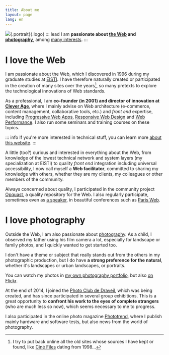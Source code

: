 ```yaml
---
title: About me
layout: page
lang: en
---
```


![](/assets/me/nicolas-hoizey-2019.jpg){.portrait}{.logo}
::: lead
I am **passionate about [the Web](#i-love-the-web) and [photography](#i-love-photography)**, among [many interests](/tags/).
:::

# I love the Web

I am passionate about the Web, which I discovered in 1996 during my graduate studies at [EISTI](https://www.eisti.fr/). I have therefore naturally created or participated in the creation of many sites over the years[^sites], so many pretexts to explore the technological innovations of Web standards.

[^sites]: I try to put back online all the old sites whose sources I have kept or found, like [Ciné Files](https://archives.nicolas-hoizey.com/1998-cine-files/) dating from 1998…

As a professional, I am **co-founder (in 2001) and director of innovation at [Clever Age](http://www.clever-age.com/)**, where I mainly advise on Web architecture (e-commerce, content management, collaborative tools, etc.) and *front end* expertise, including [Progressive Web Apps](/tags/pwa/), [Responsive Web Design](/tags/rwd/) and [Web Performance](/tags/webperf/). I also run some seminars and training courses on these topics.

::: info
If you're more interested in technical stuff, you can learn more [about this website](/about/the-website.html).
:::

A little (too?) curious and interested in everything about the Web, from knowledge of the lowest technical network and system layers (my specialization at EISTI) to quality *front end* integration including universal accessibility, I now call myself a **Web facilitator**, committed to sharing my knowledge with others, whether they are my clients, my colleagues or other members of the community.

Always concerned about quality, I participated in the community project [Opquast](https://www.opquast.com/en/), a quality repository for the Web. I also regularly participate, sometimes even as [a speaker](/talks/), in beautiful conferences such as [Paris Web](https://www.paris-web.fr/).

# I love photography

Outside the Web, I am also passionate about [photography](/tags/photography/). As a child, I observed my father using his film camera a lot, especially for landscape or family photos, and I quickly wanted to get started too.

I don't have a theme or subject that really stands out from the others in my photographic production, but I do have **a strong preference for the natural**, whether it's landscapes or urban landscapes, or portraits.

You can watch my photos in [my own photography portfolio](https://nicolas-hoizey.photo), but also [on Flickr](https://www.flickr.com/photos/nicolas-hoizey/).

At the end of 2014, I joined the [Photo Club de Draveil](http://photo-club-draveil.fr/), which was being created, and has since participated in several group exhibitions. This is a great opportunity to **confront his work to the eyes of complete strangers** (who are much less so now), which seems necessary to me to progress.

I also participated in the online photo magazine [Phototrend](http://phototrend.fr/author/nicolas-hoizey/), where I publish mainly hardware and software tests, but also news from the world of photography.
